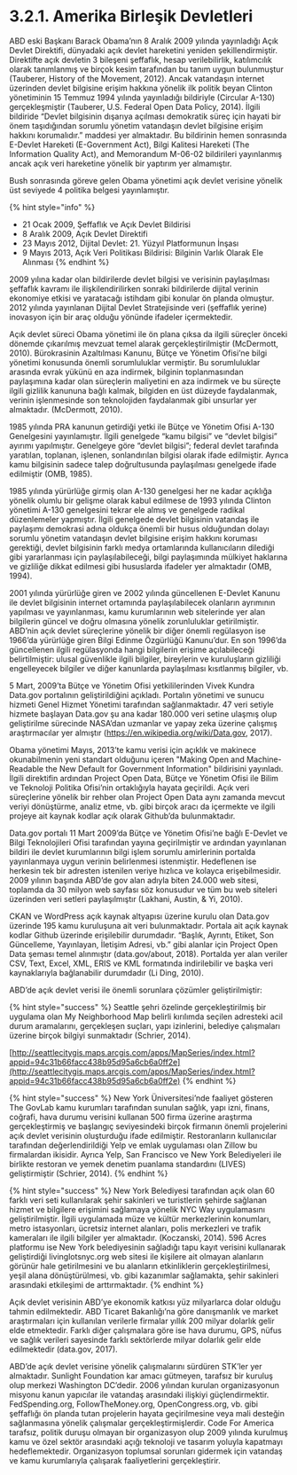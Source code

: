 # 3.2.1. Amerika Birleşik Devletleri

ABD eski Başkanı Barack Obama’nın 8 Aralık 2009 yılında yayınladığı Açık Devlet Direktifi, dünyadaki açık devlet hareketini yeniden şekillendirmiştir. Direktifte açık devletin 3 bileşeni şeffaflık, hesap verilebilirlik, katılımcılık olarak tanımlanmış ve birçok kesim tarafından bu tanım uygun bulunmuştur \(Tauberer, History of the Movement, 2012\). Ancak vatandaşın internet üzerinden devlet bilgisine erişim hakkına yönelik ilk politik beyan Clinton yönetiminin 15 Temmuz 1994 yılında yayınladığı bildiriyle \(Circular A-130\) gerçekleşmiştir \(Tauberer, U.S. Federal Open Data Policy, 2014\). İlgili bildiride “Devlet bilgisinin dışarıya açılması demokratik süreç için hayati bir önem taşıdığından sorumlu yönetim vatandaşın devlet bilgisine erişim hakkını korumalıdır.” maddesi yer almaktadır. Bu bildirinin hemen sonrasında E-Devlet Hareketi     \(E-Government Act\), Bilgi Kalitesi Hareketi \(The Information Quality Act\), and Memorandum M-06-02 bildirileri yayınlanmış ancak açık veri hareketine yönelik bir yaptırım yer almamıştır.

Bush sonrasında göreve gelen Obama yönetimi açık devlet verisine yönelik üst seviyede 4 politika belgesi yayınlamıştır.   

{% hint style="info" %}
* 21 Ocak 2009, Şeffaflık ve Açık Devlet Bildirisi
* 8 Aralık 2009, Açık Devlet Direktifi
* 23 Mayıs 2012, Dijital Devlet: 21. Yüzyıl Platformunun İnşası
* 9 Mayıs 2013, Açık Veri Politikası Bildirisi: Bilginin Varlık Olarak Ele Alınması
{% endhint %}

2009 yılına kadar olan bildirilerde devlet bilgisi ve verisinin paylaşılması şeffaflık kavramı ile ilişkilendirilirken sonraki bildirilerde dijital verinin ekonomiye etkisi ve yaratacağı istihdam gibi konular ön planda olmuştur. 2012 yılında yayınlanan Dijital Devlet Stratejisinde veri \(şeffaflık yerine\) inovasyon için bir araç olduğu yönünde ifadeler içermektedir.

Açık devlet süreci Obama yönetimi ile ön plana çıksa da ilgili süreçler önceki dönemde çıkarılmış mevzuat temel alarak gerçekleştirilmiştir \(McDermott, 2010\). Bürokrasinin Azaltılması Kanunu, Bütçe ve Yönetim Ofisi’ne bilgi yönetimi konusunda önemli sorumluluklar vermiştir. Bu sorumluluklar arasında evrak yükünü en aza indirmek, bilginin toplanmasından paylaşımına kadar olan süreçlerin maliyetini en aza indirmek ve bu süreçte ilgili gizlilik kanununa bağlı kalmak, bilgiden en üst düzeyde faydalanmak, verinin işlenmesinde son teknolojiden faydalanmak gibi unsurlar yer almaktadır. \(McDermott, 2010\).

1985 yılında PRA kanunun getirdiği yetki ile Bütçe ve Yönetim Ofisi A-130 Genelgesini yayınlamıştır. İlgili genelgede “kamu bilgisi” ve “devlet bilgisi” ayırımı yapılmıştır. Genelgeye göre “devlet bilgisi”; federal devlet tarafında yaratılan, toplanan, işlenen, sonlandırılan bilgisi olarak ifade edilmiştir. Ayrıca kamu bilgisinin sadece talep doğrultusunda paylaşılması genelgede ifade edilmiştir \(OMB, 1985\).

1985 yılında yürürlüğe girmiş olan A-130 genelgesi her ne kadar açıklığa yönelik olumlu bir gelişme olarak kabul edilmese de 1993 yılında Clinton yönetimi A-130 genelgesini tekrar ele almış ve genelgede radikal düzenlemeler yapmıştır. İlgili genelgede devlet bilgisinin vatandaş ile paylaşımı demokrasi adına oldukça önemli bir husus olduğundan dolayı sorumlu yönetim vatandaşın devlet bilgisine erişim hakkını koruması gerektiği, devlet bilgisinin farklı medya ortamlarında kullanıcıların dilediği gibi yararlanması için paylaşılabileceği, bilgi paylaşımında mülkiyet haklarına ve gizliliğe dikkat edilmesi gibi hususlarda ifadeler yer almaktadır \(OMB, 1994\).

2001 yılında yürürlüğe giren ve 2002 yılında güncellenen E-Devlet Kanunu ile devlet bilgisinin internet ortamında paylaşılabilecek olanların ayrımının yapılması ve yayınlanması, kamu kurumlarının web sitelerinde yer alan bilgilerin güncel ve doğru olmasına yönelik zorunluluklar getirilmiştir. ABD’nin açık devlet süreçlerine yönelik bir diğer önemli regülasyon ise 1966’da yürürlüğe giren Bilgi Edinme Özgürlüğü Kanunu’dur. En son 1996’da güncellenen ilgili regülasyonda hangi bilgilerin erişime açılabileceği belirtilmiştir: ulusal güvenlikle ilgili bilgiler, bireylerin ve kuruluşların gizliliği engelleyecek bilgiler ve diğer kanunlarda paylaşılması kısıtlanmış bilgiler, vb.

5 Mart, 2009’ta Bütçe ve Yönetim Ofisi yetkililerinden Vivek Kundra Data.gov portalının geliştirildiğini açıkladı. Portalın yönetimi ve sunucu hizmeti Genel Hizmet Yönetimi tarafından sağlanmaktadır. 47 veri setiyle hizmete başlayan Data.gov şu ana kadar 180.000 veri setine ulaşmış olup geliştirilme sürecinde NASA’dan uzmanlar ve yapay zeka üzerine çalışmış araştırmacılar yer almıştır \(https://en.wikipedia.org/wiki/Data.gov, 2017\).

Obama yönetimi Mayıs, 2013’te kamu verisi için açıklık ve makinece okunabilmenin yeni standart olduğunu içeren "Making Open and Machine-Readable the New Default for Government Information" bildirisini yayınladı. İlgili direktifin ardından Project Open Data, Bütçe ve Yönetim Ofisi ile Bilim ve Teknoloji Politika Ofisi’nin ortaklığıyla hayata geçirildi. Açık veri süreçlerine yönelik bir rehber olan Project Open Data aynı zamanda mevcut veriyi dönüştürme, analiz etme, vb. gibi birçok aracı da içermekte ve ilgili projeye ait kaynak kodlar açık olarak Github’da bulunmaktadır.

Data.gov portalı 11 Mart 2009’da Bütçe ve Yönetim Ofisi’ne bağlı E-Devlet ve Bilgi Teknolojileri Ofisi tarafından yayına geçirilmiştir ve ardından yayınlanan bildiri ile devlet kurumlarının bilgi işlem sorumlu amirlerinin portalda yayınlanmaya uygun verinin belirlenmesi istenmiştir. Hedeflenen ise herkesin tek bir adresten istenilen veriye hızlıca ve kolayca erişebilmesidir. 2009 yılının başında ABD’de gov alan adıyla biten 24.000 web sitesi, toplamda da 30 milyon web sayfası söz konusudur ve tüm bu web siteleri üzerinden veri setleri paylaşılmıştır \(Lakhani, Austin, & Yi, 2010\).

CKAN ve WordPress açık kaynak altyapısı üzerine kurulu olan Data.gov üzerinde 195 kamu kuruluşuna ait veri bulunmaktadır. Portala ait açık kaynak kodlar Github üzerinde erişilebilir durumdadır. “Başlık, Ayrıntı, Etiket, Son Güncelleme, Yayınlayan, İletişim Adresi, vb.” gibi alanlar için Project Open Data şeması temel alınmıştır \(data.gov/about, 2018\). Portalda yer alan veriler CSV, Text, Excel, XML, ERIS ve KML formatında indirilebilir ve başka veri kaynaklarıyla bağlanabilir durumdadır \(Li Ding, 2010\).

ABD’de açık devlet verisi ile önemli sorunlara çözümler geliştirilmiştir:

{% hint style="success" %}
Seattle şehri özelinde gerçekleştirilmiş bir uygulama olan My Neighborhood Map belirli kırılımda seçilen adresteki acil durum aramalarını, gerçekleşen suçları, yapı izinlerini, belediye çalışmaları üzerine birçok bilgiyi sunmaktadır \(Schrier, 2014\).

[http://seattlecitygis.maps.arcgis.com/apps/MapSeries/index.html?appid=94c31b66facc438b95d95a6cb6a0ff2e](http://seattlecitygis.maps.arcgis.com/apps/MapSeries/index.html?appid=94c31b66facc438b95d95a6cb6a0ff2e)
{% endhint %}

{% hint style="success" %}
New York Üniversitesi’nde faaliyet gösteren The GovLab kamu kurumları tarafından sunulan sağlık, yapı izni, finans, coğrafi, hava durumu verisini kullanan 500 firma üzerine araştırma gerçekleştirmiş ve başlangıç seviyesindeki birçok firmanın önemli projelerini açık devlet verisinin oluşturduğu ifade edilmiştir. Restoranların kullanıcılar tarafından değerlendirildiği Yelp ve emlak uygulaması olan Zillow bu firmalardan ikisidir. Ayrıca Yelp, San Francisco ve New York Belediyeleri ile birlikte restoran ve yemek denetim puanlama standardını \(LIVES\) geliştirmiştir \(Schrier, 2014\).
{% endhint %}

{% hint style="success" %}
New York Belediyesi tarafından açık olan 60 farklı veri seti kullanılarak şehir sakinleri ve turistlerin şehirde sağlanan hizmet ve bilgilere erişimini sağlamaya yönelik NYC Way uygulamasını geliştirilmiştir. İlgili uygulamada müze ve kültür merkezlerinin konumları, metro istasyonları, ücretsiz internet alanları, polis merkezleri ve trafik kameraları ile ilgili bilgiler yer almaktadır. \(Koczanski, 2014\). 596 Acres platformu ise New York belediyesinin sağladığı tapu kayıt verisini kullanarak geliştirdiği livinglotsnyc.org web sitesi ile kişilere ait olmayan alanların görünür hale getirilmesini ve bu alanların etkinliklerin gerçekleştirilmesi, yeşil alana dönüştürülmesi, vb. gibi kazanımlar sağlamakta, şehir sakinleri arasındaki etkileşimi de arttırmaktadır.
{% endhint %}

Açık devlet verisinin ABD’ye ekonomik katkısı yüz milyarlarca dolar olduğu tahmin edilmektedir. ABD Ticaret Bakanlığı’na göre danışmanlık ve market araştırmaları için kullanılan verilerle firmalar yıllık 200 milyar dolarlık gelir elde etmektedir. Farklı diğer çalışmalara göre ise hava durumu, GPS, nüfus ve sağlık verileri sayesinde farklı sektörlerde milyar dolarlık gelir elde edilmektedir \(data.gov, 2017\).

ABD’de açık devlet verisine yönelik çalışmalarını sürdüren STK’ler yer almaktadır. Sunlight Foundation kar amacı gütmeyen, tarafsız bir kuruluş olup merkezi Washington DC’dedir. 2006 yılından kurulan organizasyonun misyonu kanun yapıcılar ile vatandaş arasındaki ilişkiyi güçlendirmektir. FedSpending.org, FollowTheMoney.org, OpenCongress.org, vb. gibi şeffaflığı ön planda tutan projelerin hayata geçirilmesine veya mali desteğin sağlanmasına yönelik çalışmalar gerçekleştirmişlerdir. Code For America tarafsız, politik duruşu olmayan bir organizasyon olup 2009 yılında kurulmuş kamu ve özel sektör arasındaki açığı teknoloji ve tasarım yoluyla kapatmayı hedeflemektedir. Organizasyon toplumsal sorunları gidermek için vatandaş ve kamu kurumlarıyla çalışarak faaliyetlerini gerçekleştirir.

